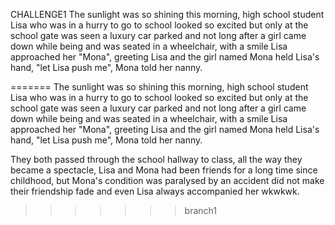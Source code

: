 CHALLENGE1
The sunlight was so shining this morning, high school student Lisa who was in a hurry to go to school looked so excited but only at the school gate was seen a luxury car parked and not long after a girl came down while being and was seated in a wheelchair, with a smile Lisa approached her "Mona", greeting Lisa and the girl named Mona held Lisa's hand, "let Lisa push me", Mona told her nanny.


=======
The sunlight was so shining this morning, high school student Lisa who was in a hurry to go to school looked so excited but only at the school gate was seen a luxury car parked and not long after a girl came down while being and was seated in a wheelchair, with a smile Lisa approached her "Mona", greeting Lisa and the girl named Mona held Lisa's hand, "let Lisa push me", Mona told her nanny.

They both passed through the school hallway to class, all the way they became a spectacle, Lisa and Mona had been friends for a long time since childhood, but Mona's condition was paralysed by an accident did not make their friendship fade and even Lisa always accompanied her wkwkwk.
>>>>>>> branch1
